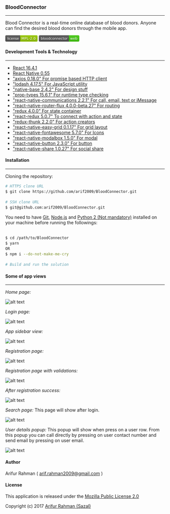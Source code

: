 ### BloodConnector
---
Blood Connector is a real-time online database of blood donors. Anyone can find the desired blood donors through the mobile app.

[![License](https://github.com/arif2009/BloodConnector/blob/master/readme/license-MPL-2.0-green.png "License MPL-2.0")](https://opensource.org/licenses/mpl-2.0/)
[![WebApp](https://github.com/arif2009/BloodConnector/blob/master/readme/bloodconnector-web-brightgreen.png "Blood Connector")](http://bloodconnector.org)

#### Development Tools & Technology
---
* [React 16.4.1](https://reactjs.org/)
* [React Native 0.55](https://facebook.github.io/react-native/)
* ["axios 0.18.0" For promise based HTTP client](https://github.com/axios/axios)
* ["lodash 4.17.5" For JavaScript utility](https://lodash.com/)
* ["native-base 2.4.2" For design stuff](https://nativebase.io/)
* ["prop-types 15.6.1" For runtime type checking](https://www.npmjs.com/package/prop-types)
* ["react-native-communications 2.2.1" For call, email, text or iMessage](https://github.com/anarchicknight/react-native-communications)
* ["react-native-router-flux 4.0.0-beta.27" For routing](https://www.npmjs.com/package/react-native-router-flux)
* ["redux 4.0.0" For state container](https://redux.js.org/)
* ["react-redux 5.0.7" To connect with action and state](https://github.com/reactjs/react-redux)
* ["redux-thunk 2.2.0" For action creators](https://www.npmjs.com/package/redux-thunk)
* ["react-native-easy-grid 0.1.17" For grid layout](https://github.com/GeekyAnts/react-native-easy-grid.git)
* ["react-native-fontawesome 5.7.0" For Icons](https://github.com/entria/react-native-fontawesome.git)
* ["react-native-modalbox 1.5.0" For modal](https://github.com/maxs15/react-native-modalbox.git)
* ["react-native-button 2.3.0" For button](https://github.com/ide/react-native-button.git)
* ["react-native-share 1.0.27" For social share](https://github.com/react-native-community/react-native-share.git)

#### Installation
---
Cloning the repository:

```bash
# HTTPS clone URL
$ git clone https://github.com/arif2009/BloodConnector.git

# SSH clone URL
$ git@github.com:arif2009/BloodConnector.git
```

You need to have [Git](https://git-scm.com/), [Node.js](https://nodejs.org/en/) and [Python 2 (Not mandatory)](https://www.python.org/) installed on your machine before running the followings:

```bash

$ cd /path/to/BloodConnector
$ yarn
OR
$ npm i --do-not-make-me-cry

# Build and run the solution
```
#### Some of app views
---
*Home page:*

![alt text](https://i.imgur.com/b52SOmS.png "Home Page")

*Login page:*

![alt text](https://i.imgur.com/EpKMaaa.png "Login Page")

*App sidebar view:*

![alt text](https://i.imgur.com/LFjCbpf.png "Details popup")

*Registration page:*

![alt text](https://i.imgur.com/REJbiww.png "Registration page")

*Registration page with validations:*

![alt text](https://i.imgur.com/POLLkgl.png "validations")

*After registration success:*

![alt text](https://i.imgur.com/AIKDixT.png "Registration success")

*Search page:* This page will show after login.

![alt text](https://i.imgur.com/gp3NKEC.png "Search")

*User details popup:* This popup will show when press on a user row. From this popup you can call directly by pressing on user contact number and send email by pressing on user email.

![alt text](https://i.imgur.com/0ch1Ifk.png "Details popup")

#### Author
Arifur Rahman ( arif.rahman2009@gmail.com )

#### License

This application is released under the [Mozilla Public License 2.0](https://opensource.org/licenses/mpl-2.0/)

Copyright (c) 2017 [Arifur Rahman (Sazal)](http://arifur-rahman-sazal.blogspot.com/)
